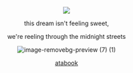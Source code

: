 <p align="center"

![](https://komarev.com/ghpvc/?username=itarinn&color=lightgrey)









<p align="center"


this dream isn't feeling sweet, 

<p align="center"

we're reeling through the midnight streets

<p align="center"








![image-removebg-preview (7) (1)](https://github.com/user-attachments/assets/fdd07ad7-2d73-4de0-934b-97d729b435c2)












<p align="center"
  


[atabook](sigilss.atabook.org)
</p
